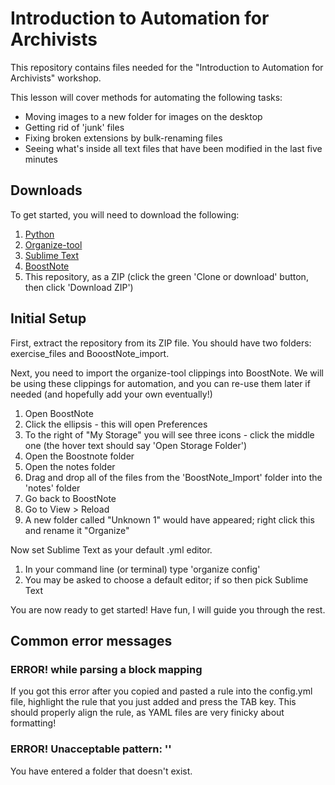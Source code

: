 # Introduction to Automation for Archivists

This repository contains files needed for the "Introduction to Automation for Archivists" workshop.

This lesson will cover methods for automating the following tasks:

- Moving images to a new folder for images on the desktop
- Getting rid of 'junk' files
- Fixing broken extensions by bulk-renaming files
- Seeing what's inside all text files that have been modified in the last five minutes

## Downloads

To get started, you will need to download the following:

1. [Python](https://www.python.org/downloads/)
2. [Organize-tool](https://pypi.org/project/organize-tool/)
3. [Sublime Text](https://www.sublimetext.com/download)
4. [BoostNote](https://boostnote.io/#download)
5. This repository, as a ZIP (click the green 'Clone or download' button, then click 'Download ZIP') 

## Initial Setup

First, extract the repository from its ZIP file. You should have two folders: exercise_files and BooostNote_import.

Next, you need to import the organize-tool clippings into BoostNote. We will be using these clippings for automation, and you can re-use them later if needed (and hopefully add your own eventually!)

1. Open BoostNote
2. Click the ellipsis - this will open Preferences
3. To the right of "My Storage" you will see three icons - click the middle one (the hover text should say 'Open Storage Folder')
4. Open the Boostnote folder
5. Open the notes folder
6. Drag and drop all of the files from the 'BoostNote_Import' folder into the 'notes' folder
7. Go back to BoostNote
8. Go to View > Reload
9. A new folder called "Unknown 1" would have appeared; right click this and rename it "Organize"

Now set Sublime Text as your default .yml editor.

1. In your command line (or terminal) type 'organize config'
2. You may be asked to choose a default editor; if so then pick Sublime Text

You are now ready to get started! Have fun, I will guide you through the rest.

## Common error messages

### ERROR! while parsing a block mapping

If you got this error after you copied and pasted a rule into the config.yml file, highlight the rule that you just added and press the TAB key. This should properly align the rule, as YAML files are very finicky about formatting!

### ERROR! Unacceptable pattern: ''

You have entered a folder that doesn't exist.
